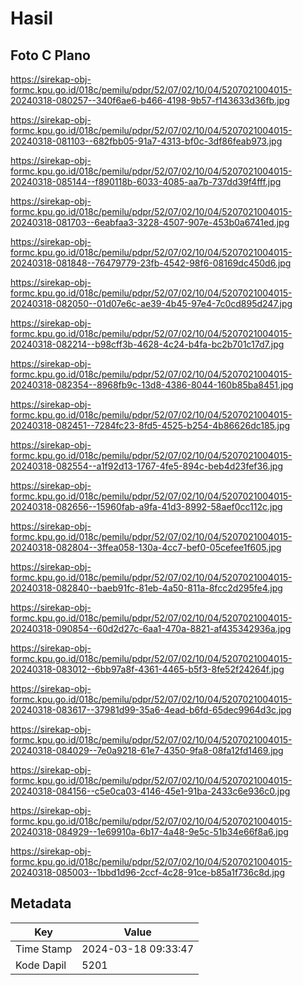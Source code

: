 # Hasil

## Foto C Plano

https://sirekap-obj-formc.kpu.go.id/018c/pemilu/pdpr/52/07/02/10/04/5207021004015-20240318-080257--340f6ae6-b466-4198-9b57-f143633d36fb.jpg

https://sirekap-obj-formc.kpu.go.id/018c/pemilu/pdpr/52/07/02/10/04/5207021004015-20240318-081103--682fbb05-91a7-4313-bf0c-3df86feab973.jpg

https://sirekap-obj-formc.kpu.go.id/018c/pemilu/pdpr/52/07/02/10/04/5207021004015-20240318-085144--f890118b-6033-4085-aa7b-737dd39f4fff.jpg

https://sirekap-obj-formc.kpu.go.id/018c/pemilu/pdpr/52/07/02/10/04/5207021004015-20240318-081703--6eabfaa3-3228-4507-907e-453b0a6741ed.jpg

https://sirekap-obj-formc.kpu.go.id/018c/pemilu/pdpr/52/07/02/10/04/5207021004015-20240318-081848--76479779-23fb-4542-98f6-08169dc450d6.jpg

https://sirekap-obj-formc.kpu.go.id/018c/pemilu/pdpr/52/07/02/10/04/5207021004015-20240318-082050--01d07e6c-ae39-4b45-97e4-7c0cd895d247.jpg

https://sirekap-obj-formc.kpu.go.id/018c/pemilu/pdpr/52/07/02/10/04/5207021004015-20240318-082214--b98cff3b-4628-4c24-b4fa-bc2b701c17d7.jpg

https://sirekap-obj-formc.kpu.go.id/018c/pemilu/pdpr/52/07/02/10/04/5207021004015-20240318-082354--8968fb9c-13d8-4386-8044-160b85ba8451.jpg

https://sirekap-obj-formc.kpu.go.id/018c/pemilu/pdpr/52/07/02/10/04/5207021004015-20240318-082451--7284fc23-8fd5-4525-b254-4b86626dc185.jpg

https://sirekap-obj-formc.kpu.go.id/018c/pemilu/pdpr/52/07/02/10/04/5207021004015-20240318-082554--a1f92d13-1767-4fe5-894c-beb4d23fef36.jpg

https://sirekap-obj-formc.kpu.go.id/018c/pemilu/pdpr/52/07/02/10/04/5207021004015-20240318-082656--15960fab-a9fa-41d3-8992-58aef0cc112c.jpg

https://sirekap-obj-formc.kpu.go.id/018c/pemilu/pdpr/52/07/02/10/04/5207021004015-20240318-082804--3ffea058-130a-4cc7-bef0-05cefee1f605.jpg

https://sirekap-obj-formc.kpu.go.id/018c/pemilu/pdpr/52/07/02/10/04/5207021004015-20240318-082840--baeb91fc-81eb-4a50-811a-8fcc2d295fe4.jpg

https://sirekap-obj-formc.kpu.go.id/018c/pemilu/pdpr/52/07/02/10/04/5207021004015-20240318-090854--60d2d27c-6aa1-470a-8821-af435342936a.jpg

https://sirekap-obj-formc.kpu.go.id/018c/pemilu/pdpr/52/07/02/10/04/5207021004015-20240318-083012--6bb97a8f-4361-4465-b5f3-8fe52f24264f.jpg

https://sirekap-obj-formc.kpu.go.id/018c/pemilu/pdpr/52/07/02/10/04/5207021004015-20240318-083617--37981d99-35a6-4ead-b6fd-65dec9964d3c.jpg

https://sirekap-obj-formc.kpu.go.id/018c/pemilu/pdpr/52/07/02/10/04/5207021004015-20240318-084029--7e0a9218-61e7-4350-9fa8-08fa12fd1469.jpg

https://sirekap-obj-formc.kpu.go.id/018c/pemilu/pdpr/52/07/02/10/04/5207021004015-20240318-084156--c5e0ca03-4146-45e1-91ba-2433c6e936c0.jpg

https://sirekap-obj-formc.kpu.go.id/018c/pemilu/pdpr/52/07/02/10/04/5207021004015-20240318-084929--1e69910a-6b17-4a48-9e5c-51b34e66f8a6.jpg

https://sirekap-obj-formc.kpu.go.id/018c/pemilu/pdpr/52/07/02/10/04/5207021004015-20240318-085003--1bbd1d96-2ccf-4c28-91ce-b85a1f736c8d.jpg


## Metadata

| Key        | Value               |
| ---------- | ------------------- |
| Time Stamp | 2024-03-18 09:33:47 |
| Kode Dapil | 5201                |




